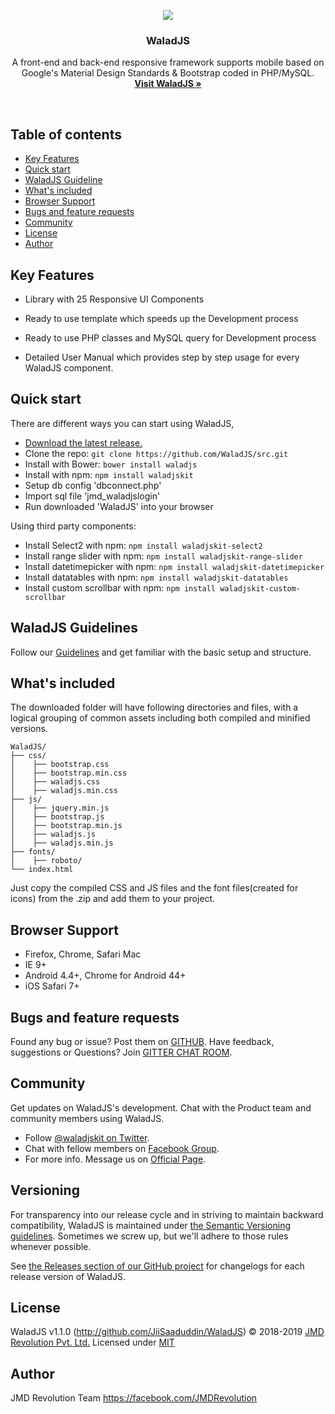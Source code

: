 <p align="center">
  <a href="http://github.com/WaladJS/">
    <img src="http://github.com/WaladJS/assets/landing-page/images/waladjs-bg.png" />
  </a>

  <h3 align="center">WaladJS</h3>

  <p align="center">
    A front-end and back-end responsive framework supports mobile
    based on Google's Material Design Standards & Bootstrap coded in PHP/MySQL.
    <br>
    <a href="http://github.com/WaladJS/"><strong>Visit WaladJS &raquo;</strong></a>
  </p>
</p>

<br>

## Table of contents

- [Key Features](#key-features)
- [Quick start](#quick-start)
- [WaladJS Guideline](#waladjs-guideline)
- [What's included](#whats-included)
- [Browser Support](#browser-support)
- [Bugs and feature requests](#bugs-and-feature-requests)
- [Community](#community)
- [License](#license)
- [Author](#author)


## Key Features

- Library with 25 Responsive UI Components

- Ready to use template which speeds up the Development process 

- Ready to use PHP classes and MySQL query for Development process

- Detailed User Manual which provides step by step usage for every WaladJS component.


## Quick start

There are different ways you can start using WaladJS,

- [Download the latest release.](https://github.com/waladjs/releases)
- Clone the repo: `git clone https://github.com/WaladJS/src.git`
- Install with Bower: `bower install waladjs`
- Install with npm: `npm install waladjskit`
- Setup db config 'dbconnect.php'
- Import sql file 'jmd_waladjslogin'
- Run downloaded 'WaladJS' into your browser

Using third party components:

- Install Select2 with npm: `npm install waladjskit-select2`
- Install range slider with npm: `npm install waladjskit-range-slider`
- Install datetimepicker with npm: `npm install waladjskit-datetimepicker`
- Install datatables with npm: `npm install waladjskit-datatables`
- Install custom scrollbar with npm: `npm install waladjskit-custom-scrollbar`


## WaladJS Guidelines

Follow our [Guidelines](http://github.com/WaladJS/docs/index.php) and get familiar with the basic setup and structure.


## What's included

 The downloaded folder will have following directories and files, with a logical grouping of common assets including both compiled and minified versions.

```
WaladJS/
├── css/
│    ├── bootstrap.css
│    ├── bootstrap.min.css
│    ├── waladjs.css
│    ├── waladjs.min.css
├── js/
│    ├── jquery.min.js
│    ├── bootstrap.js
│    ├── bootstrap.min.js
│    ├── waladjs.js
│    ├── waladjs.min.js
├── fonts/
│    ├── roboto/
└── index.html
```

Just copy the compiled CSS and JS files and the font files(created for icons) from the .zip and add them to your project.


## Browser Support

- Firefox, Chrome, Safari Mac
- IE 9+
- Android 4.4+, Chrome for Android 44+
- iOS Safari 7+


## Bugs and feature requests

Found any bug or issue? Post them on [GITHUB](https://github.com/digicorp/waladjs/issues).
Have feedback, suggestions or Questions? Join [GITTER CHAT ROOM](https://gitter.im/WaladJS-Material-Design-Bootstrap-Framework/Support).


## Community

Get updates on WaladJS's development. Chat with the Product team and community members using WaladJS.

- Follow [@waladjskit on Twitter](https://twitter.com/WaladJS).
- Chat with fellow members on [Facebook Group](https://facebook.com/groups/JMDRevolution).
- For more info. Message us on [Official Page](https://facebook.com/JMDRevolution).


## Versioning

For transparency into our release cycle and in striving to maintain backward compatibility, WaladJS is maintained under [the Semantic Versioning guidelines](http://semver.org/). Sometimes we screw up, but we'll adhere to those rules whenever possible.

See [the Releases section of our GitHub project](https://github.com/JiiSaaduddin/waladjs/releases) for changelogs for each release version of WaladJS.


## License

WaladJS v1.1.0 (http://github.com/JiiSaaduddin/WaladJS)
© 2018-2019 [JMD Revolution Pvt. Ltd.](https://www.jmd-revolution.com/)
Licensed under [MIT](https://github.com/JiiSaaduddin/waladjs/master/LICENSE)


## Author

JMD Revolution Team
https://facebook.com/JMDRevolution
